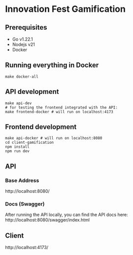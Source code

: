 # Innovation Fest Gamification

## Prerequisites

- Go v1.22.1
- Nodejs v21
- Docker

## Running everything in Docker

```
make docker-all
```

## API development

```
make api-dev
# for testing the frontend integrated with the API:
make frontend-docker # will run on localhost:4173
```

## Frontend development

```
make api-docker # will run on localhost:8080
cd client-gamification
npm install
npm run dev
```

## API

### Base Address

http://localhost:8080/

### Docs (Swagger)

After running the API locally, you can find the API docs here:
http://localhost:8080/swagger/index.html

## Client

http://localhost:4173/
